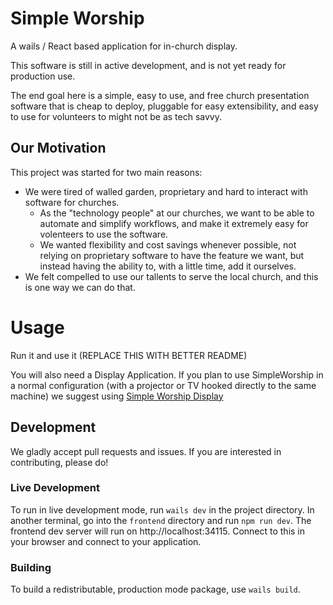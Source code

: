 # Simple Worship

A wails / React based application for in-church display.

This software is still in active development, and is not yet ready for production use.

The end goal here  is a simple, easy to use, and free church presentation software that is cheap to deploy, pluggable for easy extensibility, and easy to use for volunteers to might not be as tech savvy.

## Our Motivation

This project was started for two main reasons:

- We were tired of walled garden, proprietary and hard to interact with software for churches.
  - As the "technology people" at our churches, we want to be able to automate and simplify workflows, and make it extremely easy for volenteers to
    use the software.
  - We wanted flexibility and cost savings whenever possible, not relying on proprietary software to have the feature we want, but instead having the ability to, with a little time, add it ourselves.
- We felt compelled to use our tallents to serve the local church, and this is one way we can do that.

# Usage

Run it and use it (REPLACE THIS WITH BETTER README)

You will also need a Display Application. If you plan to use SimpleWorship in a normal configuration (with a projector or TV hooked directly to the same machine) we suggest using [Simple Worship Display](https://github.com/solafide-dev/simpleworship-display)

## Development

We gladly accept pull requests and issues. If you are interested in contributing, please do!

### Live Development

To run in live development mode, run `wails dev` in the project directory. In another terminal, go into the `frontend`
directory and run `npm run dev`. The frontend dev server will run on http://localhost:34115. Connect to this in your
browser and connect to your application.

### Building

To build a redistributable, production mode package, use `wails build`.


